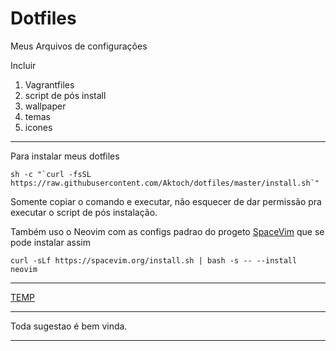 # Dotfiles
Meus Arquivos de configurações

Incluir 
1. Vagrantfiles
2. script de pós install
3. wallpaper
4. temas
5. icones
***

Para instalar meus dotfiles
```
sh -c "`curl -fsSL https://raw.githubusercontent.com/Aktoch/dotfiles/master/install.sh`"
```
Somente copiar o comando e executar, não esquecer de dar permissão pra executar o script de pós instalação.

Também uso o Neovim com as configs padrao do progeto [SpaceVim](https://spacevim.org) que se pode instalar assim

```
curl -sLf https://spacevim.org/install.sh | bash -s -- --install neovim
```
***
[TEMP](https://terminalroot.com.br/2019/01/ubuntu-i3gaps-albert-cava-polybar.html)

***
Toda sugestao é bem vinda.
***
